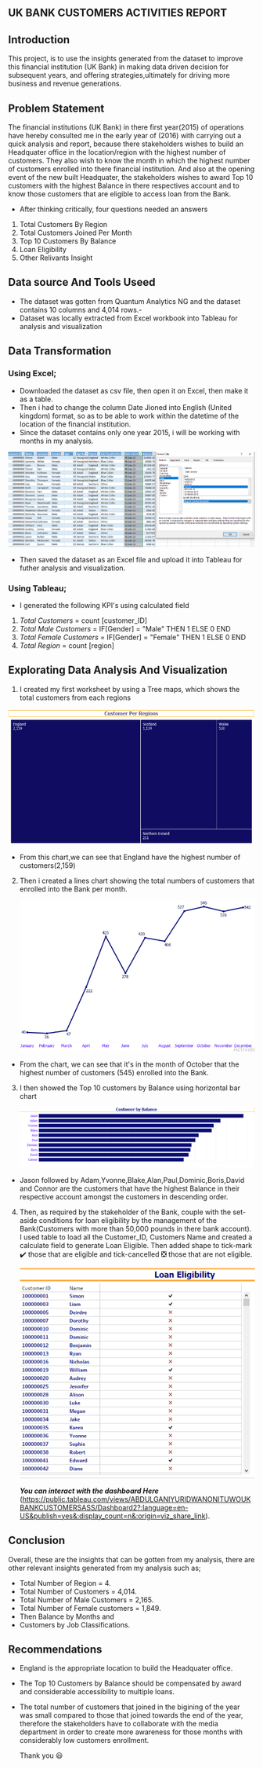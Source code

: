 ## UK BANK CUSTOMERS ACTIVITIES REPORT 

## Introduction
This project, is to use the insights generated from the dataset to improve this financial institution (UK Bank) in making data driven decision for subsequent years,  and offering strategies,ultimately for driving more business and revenue generations.


## Problem Statement
The financial institutions (UK Bank) in there first year(2015) of operations have hereby consulted me in the early year of (2016) with carrying out a quick analysis and report, because there stakeholders wishes to build an Headquater office in the location/region with the highest number of customers. They also wish to know the month in which the highest number of customers enrolled into there financial institution. And also at the opening event of the new built Headquater, the stakeholders wishes to award Top 10 customers with the highest Balance in there respectives account and to know those customers that are eligible to access loan from the Bank.

- After thinking critically, four questions needed an answers
1. Total Customers By Region
2. Total Customers Joined Per Month 
3. Top 10 Customers By Balance
4. Loan Eligibility
5. Other Relivants Insight

## Data source And Tools Useed

- The dataset was gotten from Quantum Analytics NG and the dataset contains 10 columns and 4,014 rows.- 
- Dataset was locally extracted from Excel workbook into Tableau for analysis and visualization

## Data Transformation
### Using Excel;

- Downloaded the dataset as csv file, then open it on Excel, then make it as a table.
- Then i had to change the column Date Jioned into English (United kingdom) format, so as to be able to work within the datetime of the location of the financial institution.
- Since the dataset contains only one year 2015, i will be working with months in my analysis.

![](Date_enrolled2.PNG)

 - Then saved the dataset as an Excel file and upload it into Tableau for futher analysis and visualization.

### Using Tableau;

- I generated the following KPI's using calculated field
1. _Total Customers_ = count [customer_ID]
2. _Total Male Customers_ = IF[Gender] = "Male" THEN 1 ELSE 0 END
3.  _Total Female Customers_ = IF[Gender] = "Female" THEN 1 ELSE 0 END
4.  _Total Region_ = count [region]

## Explorating Data Analysis And Visualization

1. I created my first worksheet by using a Tree maps, which shows the total customers from each regions

  ![](Customers_by_region.PNG)

 - From this chart,we can see that England have the highest number of customers(2,159)

2. Then i created a lines chart showing the total numbers of customers that enrolled into the Bank per month.
 
     ![](Customer_by_month.PNG)

 - From the chart, we can see that it's in the month of October that the highest number of customers (545) enrolled into the Bank.

3. I then showed the Top 10 customers by Balance using horizontal bar chart
 
     ![](Top10_customers_by_balance.PNG)

 - Jason followed by Adam,Yvonne,Blake,Alan,Paul,Dominic,Boris,David and Connor are the customers that have the highest Balance in their respective account amongst the customers in descending order.
    
  4. Then, as required by the stakeholder of the Bank, couple with the set-aside conditions for loan eligibility by the management of the Bank(Customers with more than 50,000 pounds in there bank account). I used table to load all the Customer_ID, Customers Name and created a calculate field to generate Loan Eligible. Then added shape to tick-mark ✔️ those that are eligible and tick-cancelled ❎ those that are not eligible.
 
     ![](Loan_eligibility.PNG)

     **_You can interact with the dashboard Here_** (https://public.tableau.com/views/ABDULGANIYURIDWANONITUWOUKBANKCUSTOMERSASS/Dashboard2?:language=en-US&publish=yes&:display_count=n&:origin=viz_share_link).

 ## Conclusion
 
  Overall, these are the insights that can be gotten from my analysis, there are other relevant insights generated from my analysis such as;
     
  - Total Number of Region = 4.
  - Total Number of Customers = 4,014.
  - Total Number of Male Customers = 2,165.
  - Total Number of Female customers = 1,849.
  - Then Balance by Months and
  - Customers by Job Classifications.
     
## Recommendations
  - England is the appropriate location to build the Headquater office.
  - The Top 10 Customers by Balance should be compensated by award and considerable accessibility to multiple loans.
  - The total number of customers that joined in the bigining of the year was small compared to those that joined towards the end of the year, therefore the stakeholders have to collaborate with the media department in order to create more awareness for those months with considerably low customers enrollment.


     Thank you 😃
